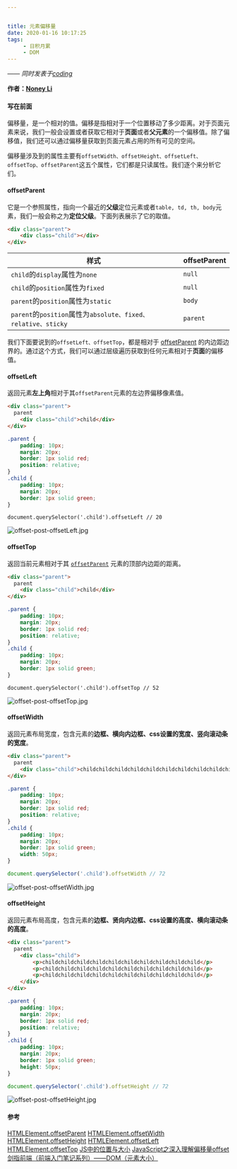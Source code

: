```yaml
---


title: 元素偏移量
date: 2020-01-16 10:17:25
tags:
     - 日积月累
     - DOM
---
```


[Noney Li]: https://github.com/noney/ "noneyli"

*—— 同时发表于[coding](http://noney.coding.me/)*

__作者：[Noney Li]__

#### 写在前面

偏移量，是一个相对的值。偏移是指相对于一个位置移动了多少距离。对于页面元素来说，我们一般会设置或者获取它相对于**页面**或者**父元素**的一个偏移值。除了偏移值，我们还可以通过偏移量获取到页面元素占用的所有可见的空间。

偏移量涉及到的属性主要有`offsetWidth、offsetHeight、offsetLeft、offsetTop、offsetParent`这五个属性，它们都是只读属性。我们逐个来分析它们。

#### offsetParent

它是一个参照属性，指向一个最近的**父级**定位元素或者`table, td, th, body`元素，我们一般会称之为**定位父级**。下面列表展示了它的取值。

```html
<div class="parent">
    <div class="child"></div>
</div>
```

<!-- more -->

| 样式                                                         | offsetParent |
| ------------------------------------------------------------ | ------------ |
| `child`的`display`属性为`none`                               | `null`       |
| `child`的`position`属性为`fixed`                             | `null`       |
| `parent`的`position`属性为`static`                           | `body`       |
| `parent`的`position`属性为`absolute、fixed、relative、sticky` | `parent`     |

我们下面要说到的`offsetLeft、offsetTop`，都是相对于 [offsetParent](https://developer.mozilla.org/zh-CN/docs/Web/API/HTMLElement/offsetParent) 的内边距边界的。通过这个方式，我们可以通过层级遍历获取到任何元素相对于**页面**的偏移值。

#### offsetLeft

返回元素**左上角**相对于其`offsetParent`元素的左边界偏移像素值。

```html
<div class="parent">
  parent
    <div class="child">child</div>
</div>
```

```css
.parent {
    padding: 10px;
    margin: 20px;
    border: 1px solid red;
    position: relative;
}
.child {
    padding: 10px;
    margin: 20px;
    border: 1px solid green;
}
```

```
document.querySelector('.child').offsetLeft // 20
```

![offset-post-offsetLeft.jpg](https://www.imageoss.com/images/2020/01/17/offset-post-offsetLeft.jpg)

#### offsetTop

返回当前元素相对于其 [`offsetParent`](https://developer.mozilla.org/zh-CN/docs/Web/API/HTMLElement/offsetParent) 元素的顶部内边距的距离。

```html
<div class="parent">
  parent
    <div class="child">child</div>
</div>
```

```css
.parent {
    padding: 10px;
    margin: 20px;
    border: 1px solid red;
    position: relative;
}
.child {
    padding: 10px;
    margin: 20px;
    border: 1px solid green;
}
```

```
document.querySelector('.child').offsetTop // 52
```

![offset-post-offsetTop.jpg](https://www.imageoss.com/images/2020/01/17/offset-post-offsetTop.jpg)

#### offsetWidth

返回元素布局宽度，包含元素的**边框、横向内边框、css设置的宽度、竖向滚动条的宽度**。

```html
<div class="parent">
  parent
    <div class="child">childchildchildchildchildchildchildchildchildchild</div>
</div>
```

```css
.parent {
    padding: 10px;
    margin: 20px;
    border: 1px solid red;
    position: relative;
}
.child {
    padding: 10px;
    margin: 20px;
    border: 1px solid green;
    width: 50px;
}
```

```javascript
document.querySelector('.child').offsetWidth // 72
```

![offset-post-offsetWidth.jpg](https://www.imageoss.com/images/2020/01/17/offset-post-offsetWidth.jpg)

#### offsetHeight

返回元素布局高度，包含元素的**边框、贤向内边框、css设置的高度、横向滚动条的高度**。

```html
<div class="parent">
  parent
    <div class="child">
        <p>childchildchildchildchildchildchildchildchildchild</p>
        <p>childchildchildchildchildchildchildchildchildchild</p>
        <p>childchildchildchildchildchildchildchildchildchild</p>
    </div>
</div>
```

```css
.parent {
    padding: 10px;
    margin: 20px;
    border: 1px solid red;
    position: relative;
}
.child {
    padding: 10px;
    margin: 20px;
    border: 1px solid green;
    height: 50px;
}
```

```javascript
document.querySelector('.child').offsetHeight // 72
```

![offset-post-offsetHeight.jpg](https://www.imageoss.com/images/2020/01/17/offset-post-offsetHeight.jpg)

#### 参考

[HTMLElement.offsetParent](https://developer.mozilla.org/zh-CN/docs/Web/API/HTMLElement/offsetParent)
[HTMLElement.offsetWidth](https://developer.mozilla.org/zh-CN/docs/Web/API/HTMLElement/offsetWidth)
[HTMLElement.offsetHeight](https://developer.mozilla.org/zh-CN/docs/Web/API/HTMLElement/offsetHeight)
[HTMLElement.offsetLeft](https://developer.mozilla.org/zh-CN/docs/Web/API/HTMLElement/offsetLeft)
[HTMLElement.offsetTop](https://developer.mozilla.org/zh-CN/docs/Web/API/HTMLElement/offsetTop)
[JS中的位置与大小](https://segmentfault.com/a/1190000005967868)
[JavaScript之深入理解偏移量offset](https://blog.csdn.net/h15882065951/article/details/70142723)
[剑指前端（前端入门笔记系列）——DOM（元素大小）](https://www.lagou.com/lgeduarticle/20451.html)